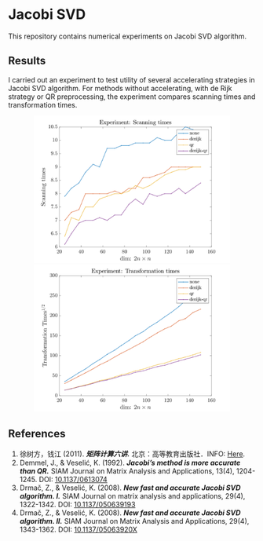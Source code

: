 # Jacobi SVD

This repository contains numerical experiments on Jacobi SVD algorithm.

## Results
I carried out an experiment to test utility of several accelerating strategies in Jacobi SVD algorithm. For methods without accelerating, with de Rijk strategy or QR preprocessing, the experiment compares scanning times and transformation times.
<div align="center"><img src="figures/scan-times.svg" width="400px"><img src="figures/trans-times.svg" width="400px"></div>

## References
1. 徐树方，钱江 (2011). _**矩阵计算六讲.**_ 北京：高等教育出版社．INFO: [Here](http://www.hep.edu.cn/book/details?uuid=52897a2b-1414-1000-bb7f-3fafc67de19c&objectId=oid:52897b11-1414-1000-bb82-3fafc67de19c).
2. Demmel, J., & Veselić, K. (1992). _**Jacobi’s method is more accurate than QR.**_ SIAM Journal on Matrix Analysis and Applications, 13(4), 1204-1245. DOI: [10.1137/0613074](https://doi.org/10.1137/0613074)
3. Drmač, Z., & Veselić, K. (2008). _**New fast and accurate Jacobi SVD algorithm. I.**_ SIAM Journal on matrix analysis and applications, 29(4), 1322-1342. DOI: [10.1137/050639193](https://doi.org/10.1137/050639193)
4. Drmač, Z., & Veselić, K. (2008). _**New fast and accurate Jacobi SVD algorithm. II.**_ SIAM Journal on Matrix Analysis and Applications, 29(4), 1343-1362. DOI: [10.1137/05063920X](https://doi.org/10.1137/05063920X)
